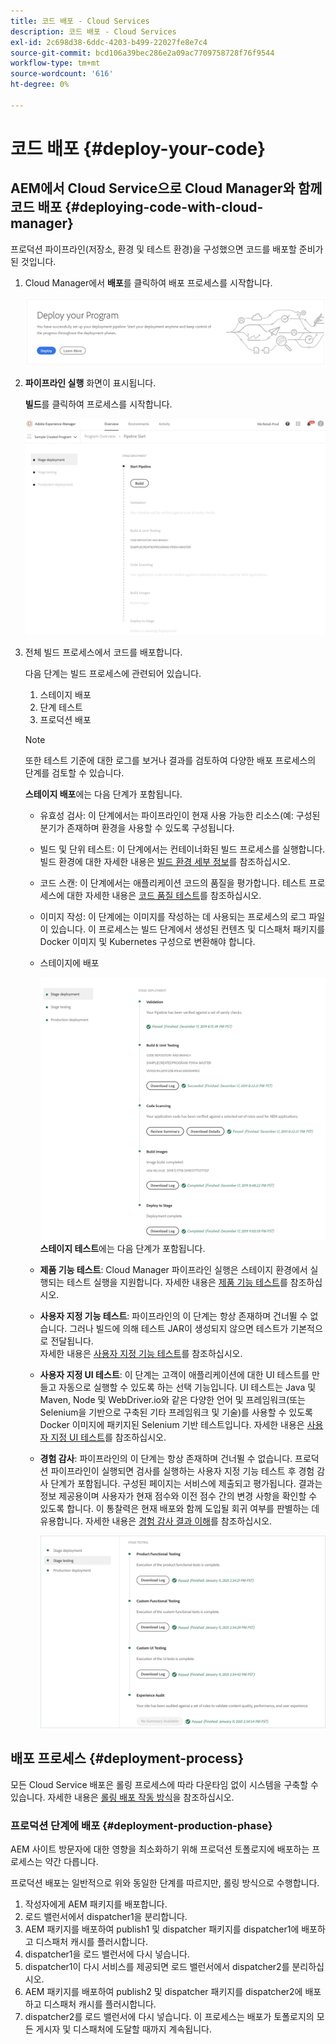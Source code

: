 ```yaml
---
title: 코드 배포 - Cloud Services
description: 코드 배포 - Cloud Services
exl-id: 2c698d38-6ddc-4203-b499-22027fe8e7c4
source-git-commit: bcd106a39bec286e2a09ac7709758728f76f9544
workflow-type: tm+mt
source-wordcount: '616'
ht-degree: 0%

---
```


# 코드 배포 {#deploy-your-code}

## AEM에서 Cloud Service으로 Cloud Manager와 함께 코드 배포 {#deploying-code-with-cloud-manager}

프로덕션 파이프라인(저장소, 환경 및 테스트 환경)을 구성했으면 코드를 배포할 준비가 된 것입니다.

1. Cloud Manager에서 **배포**&#x200B;를 클릭하여 배포 프로세스를 시작합니다.

   ![](assets/deploy-code1.png)


1. **파이프라인 실행** 화면이 표시됩니다.

   **빌드**&#x200B;를 클릭하여 프로세스를 시작합니다.

   ![](assets/deploy-code2.png)

1. 전체 빌드 프로세스에서 코드를 배포합니다.

   다음 단계는 빌드 프로세스에 관련되어 있습니다.

   1. 스테이지 배포
   1. 단계 테스트
   1. 프로덕션 배포

   >[!NOTE]
   >
   >또한 테스트 기준에 대한 로그를 보거나 결과를 검토하여 다양한 배포 프로세스의 단계를 검토할 수 있습니다.

   **스테이지 배포**&#x200B;에는 다음 단계가 포함됩니다.

   * 유효성 검사: 이 단계에서는 파이프라인이 현재 사용 가능한 리소스(예: 구성된 분기가 존재하며 환경을 사용할 수 있도록 구성됩니다.
   * 빌드 및 단위 테스트: 이 단계에서는 컨테이너화된 빌드 프로세스를 실행합니다. 빌드 환경에 대한 자세한 내용은 [빌드 환경 세부 정보](/help/implementing/cloud-manager/getting-access-to-aem-in-cloud/build-environment-details.md)를 참조하십시오.
   * 코드 스캔: 이 단계에서는 애플리케이션 코드의 품질을 평가합니다. 테스트 프로세스에 대한 자세한 내용은 [코드 품질 테스트](/help/implementing/cloud-manager/code-quality-testing.md)를 참조하십시오.
   * 이미지 작성: 이 단계에는 이미지를 작성하는 데 사용되는 프로세스의 로그 파일이 있습니다. 이 프로세스는 빌드 단계에서 생성된 컨텐츠 및 디스패처 패키지를 Docker 이미지 및 Kubernetes 구성으로 변환해야 합니다.
   * 스테이지에 배포

      ![](assets/stage-deployment.png)
   **스테이지 테스트**&#x200B;에는 다음 단계가 포함됩니다.

   * **제품 기능 테스트**: Cloud Manager 파이프라인 실행은 스테이지 환경에서 실행되는 테스트 실행을 지원합니다.
자세한 내용은 [제품 기능 테스트](/help/implementing/cloud-manager/functional-testing.md#product-functional-testing)를 참조하십시오.

   * **사용자 지정 기능 테스트**: 파이프라인의 이 단계는 항상 존재하며 건너뛸 수 없습니다. 그러나 빌드에 의해 테스트 JAR이 생성되지 않으면 테스트가 기본적으로 전달됩니다.\
      자세한 내용은 [사용자 지정 기능 테스트](/help/implementing/cloud-manager/functional-testing.md#custom-functional-testing)를 참조하십시오.

   * **사용자 지정 UI 테스트**: 이 단계는 고객이 애플리케이션에 대한 UI 테스트를 만들고 자동으로 실행할 수 있도록 하는 선택 기능입니다. UI 테스트는 Java 및 Maven, Node 및 WebDriver.io와 같은 다양한 언어 및 프레임워크(또는 Selenium을 기반으로 구축된 기타 프레임워크 및 기술)를 사용할 수 있도록 Docker 이미지에 패키지된 Selenium 기반 테스트입니다.
자세한 내용은 [사용자 지정 UI 테스트](https://experienceleague.adobe.com/docs/experience-manager-cloud-service/implementing/using-cloud-manager/test-results/functional-testing.html?lang=en#custom-ui-testing)를 참조하십시오.


   * **경험 감사**: 파이프라인의 이 단계는 항상 존재하며 건너뛸 수 없습니다. 프로덕션 파이프라인이 실행되면 검사를 실행하는 사용자 지정 기능 테스트 후 경험 감사 단계가 포함됩니다. 구성된 페이지는 서비스에 제출되고 평가됩니다. 결과는 정보 제공용이며 사용자가 현재 점수와 이전 점수 간의 변경 사항을 확인할 수 있도록 합니다. 이 통찰력은 현재 배포와 함께 도입될 회귀 여부를 판별하는 데 유용합니다.
자세한 내용은 [경험 감사 결과 이해](/help/implementing/cloud-manager/experience-audit-testing.md)를 참조하십시오.

      ![](assets/stage-testing.png)





## 배포 프로세스 {#deployment-process}

모든 Cloud Service 배포은 롤링 프로세스에 따라 다운타임 없이 시스템을 구축할 수 있습니다. 자세한 내용은 [롤링 배포 작동 방식](https://experienceleague.adobe.com/docs/experience-manager-cloud-service/implementing/deploying/overview.html#how-rolling-deployments-work)을 참조하십시오.

### 프로덕션 단계에 배포 {#deployment-production-phase}

AEM 사이트 방문자에 대한 영향을 최소화하기 위해 프로덕션 토폴로지에 배포하는 프로세스는 약간 다릅니다.

프로덕션 배포는 일반적으로 위와 동일한 단계를 따르지만, 롤링 방식으로 수행합니다.

1. 작성자에게 AEM 패키지를 배포합니다.
1. 로드 밸런서에서 dispatcher1을 분리합니다.
1. AEM 패키지를 배포하여 publish1 및 dispatcher 패키지를 dispatcher1에 배포하고 디스패처 캐시를 플러시합니다.
1. dispatcher1을 로드 밸런서에 다시 넣습니다.
1. dispatcher1이 다시 서비스를 제공되면 로드 밸런서에서 dispatcher2를 분리하십시오.
1. AEM 패키지를 배포하여 publish2 및 dispatcher 패키지를 dispatcher2에 배포하고 디스패처 캐시를 플러시합니다.
1. dispatcher2를 로드 밸런서에 다시 넣습니다.
이 프로세스는 배포가 토폴로지의 모든 게시자 및 디스패처에 도달할 때까지 계속됩니다.
